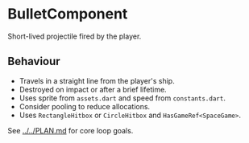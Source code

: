 # BulletComponent

Short-lived projectile fired by the player.

## Behaviour

- Travels in a straight line from the player's ship.
- Destroyed on impact or after a brief lifetime.
- Uses sprite from `assets.dart` and speed from `constants.dart`.
- Consider pooling to reduce allocations.
- Uses `RectangleHitbox` or `CircleHitbox` and `HasGameRef<SpaceGame>`.

See [../../PLAN.md](../../PLAN.md) for core loop goals.
